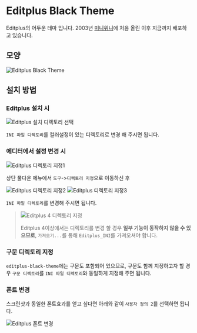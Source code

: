 # Editplus Black Theme
Editplus의 어두운 테마 입니다. 2003년 [미니위니](http://miniwini.com)에 처음 올린 이후 지금까지 배포하고 있습니다.

## 모양

![Editplus Black Theme](http://3600s.github.com/editplus-black-theme/images/setup6.png)

## 설치 방법

### Editplus 설치 시

![Editplus 설치 디렉토리 선택](http://3600s.github.com/editplus-black-theme/images/setup1.png)

`INI 파일 디렉토리`를 컬러설정이 있는 디렉토리로 변경 해 주시면 됩니다.

### 에디터에서 설정 변경 시

![Editplus 디렉토리 지정1](http://3600s.github.com/editplus-black-theme/images/setup2.png)

상단 풀다운 메뉴에서 `도구`->`디렉토리 지정`으로 이동하신 후

![Editplus 디렉토리 지정2](http://3600s.github.com/editplus-black-theme/images/setup3.png)
![Editplus 디렉토리 지정3](http://3600s.github.com/editplus-black-theme/images/setup4.png)

`INI 파일 디렉토리`를 변경해 주시면 됩니다.

> ![Editplus 4 디렉토리 지정](http://3600s.github.com/editplus-black-theme/images/setup7.png)
>
> Editplus 4이상에서는 디렉토리를 변경 할 경우 **일부 기능이 동작하지 않을 수 있으므로**, `가져오기...`를 통해 `Editplus_INI`를 가져오셔야 합니다.

### 구문 디렉토리 지정

`editplus-black-theme`에는 구문도 포함되어 있으므로, 구문도 함께 지정하고자 할 경우 `구문 디렉토리`를 `INI 파일 디렉토리`와 동일하게 지정해 주면 됩니다.

### 폰트 변경

스크린샷과 동일한 폰트효과를 얻고 싶다면 아래와 같이 `사용자 정의 2`를 선택하면 됩니다.

![Editplus 폰트 변경](http://3600s.github.com/editplus-black-theme/images/setup5.png)
